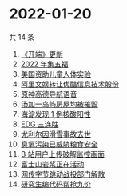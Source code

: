 # 2022-01-20

共 14 条

<!-- BEGIN ZHIHUSEARCH -->
<!-- 最后更新时间 Thu Jan 20 2022 01:13:22 GMT+0800 (China Standard Time) -->
1. [《开端》更新](https://www.zhihu.com/search?q=开端)
1. [2022 年集五福](https://www.zhihu.com/search?q=集五福)
1. [美国资助儿童人体实验](https://www.zhihu.com/search?q=美国资助人体实验)
1. [阿里文娱转让优酷信息技术股份](https://www.zhihu.com/search?q=阿里文娱转让优酷股份)
1. [原神高德导航语音](https://www.zhihu.com/search?q=原神)
1. [汤加一岛屿房屋均被摧毁](https://www.zhihu.com/search?q=汤加)
1. [海淀发现 1 例核酸阳性](https://www.zhihu.com/search?q=北京疫情)
1. [EDG 三连胜](https://www.zhihu.com/search?q=edg)
1. [尤利尔因滑雪事故去世](https://www.zhihu.com/search?q=尤利尔去世)
1. [臭氧污染已威胁粮食安全](https://www.zhihu.com/search?q=臭氧污染)
1. [B 站用户上传破解监控画面](https://www.zhihu.com/search?q=b站监控画面)
1. [富士山岩浆正在活动](https://www.zhihu.com/search?q=富士山)
1. [网传字节跳动战投部门解散](https://www.zhihu.com/search?q=字节跳动)
1. [研究生编代码帮抢九价](https://www.zhihu.com/search?q=研究生帮抢九价)
<!-- END ZHIHUSEARCH -->
